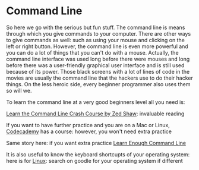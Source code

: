 # Command Line

So here we go with the serious but fun stuff. The command line is means through which you give commands to your computer. There are other ways to give commands as well: such as using your mouse and clicking on the left or right button. However, the command line is even more powerful and you can do a lot of things that you can't do with a mouse. Actually, the command line interface was used long before there were mouses and long before there was a user-friendly graphical user interface and is still used because of its power. Those black screens with a lot of lines of code in the movies are usually the command line that the hackers use to do their hacker things. On the less heroic side, every beginner programmer also uses them so will we. 

To learn the command line at a very good beginners level all you need is: 

[Learn the Command Line Crash Course by Zed Shaw](https://learnrubythehardway.org/book/appendixa.html): invaluable reading

If you want to have further practice and you are on a Mac or Linux, [Codecademy](https://www.codecademy.com/learn/learn-the-command-line) has a course: however, you won't need extra practice

Same story here: if you want extra practice [Learn Enough Command Line](https://www.learnenough.com/command-line-tutorial)

It is also useful to know the keyboard shortcupts of your operating system: here is for [Linux](https://help.gnome.org/users/gnome-terminal/stable/adv-keyboard-shortcuts.html.en): search on goodle for your operating system if different
